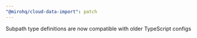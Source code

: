 ```yaml
---
"@mirohq/cloud-data-import": patch
---
```


Subpath type definitions are now compatible with older TypeScript configs
